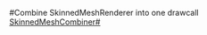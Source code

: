 #Combine SkinnedMeshRenderer into one drawcall
[SkinnedMeshCombiner#](https://github.com/chengkehan/unityLab/tree/master/SkinnedMeshCombiner#)